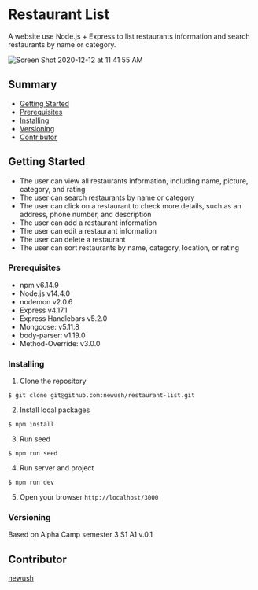 # Restaurant List

A website use Node.js + Express to list restaurants information and search restaurants by name or category.

![Screen Shot 2020-12-12 at 11 41 55 AM](https://user-images.githubusercontent.com/67764641/101989575-4022f000-3c6f-11eb-8813-cf0c3a88566d.png)

## Summary

  - [Getting Started](#getting-started)
  - [Prerequisites](#prerequisites)
  - [Installing](#installing)
  - [Versioning](#versioning)
  - [Contributor](#contributor)

## Getting Started

- The user can view all restaurants information, including name, picture, category, and rating
- The user can search restaurants by name or category
- The user can click on a restaurant to check more details, such as an address, phone number, and description
- The user can add a restaurant information
- The user can edit a restaurant information
- The user can delete a restaurant
- The user can sort restaurants by name, category, location, or rating

### Prerequisites

- npm v6.14.9
- Node.js v14.4.0
- nodemon v2.0.6
- Express v4.17.1
- Express Handlebars v5.2.0
- Mongoose: v5.11.8
- body-parser: v1.19.0
- Method-Override: v3.0.0

### Installing
1. Clone the repository
```shell
$ git clone git@github.com:newush/restaurant-list.git
```
2. Install local packages
```shell
$ npm install
```
3. Run seed
```shell
$ npm run seed
```
4. Run server and project
```shell
$ npm run dev
```
5. Open your browser `http://localhost/3000`

### Versioning
Based on Alpha Camp semester 3 S1 A1
v.0.1

## Contributor

 [newush](https://github.com/newush) 
 
